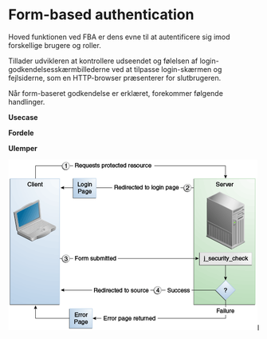 # Form-based authentication

Hoved funktionen ved FBA er dens evne til at autentificere sig imod forskellige brugere og roller.  

Tillader udvikleren at kontrollere udseendet og følelsen af login-godkendelsesskærmbillederne ved at tilpasse login-skærmen og fejlsiderne, som en HTTP-browser præsenterer for slutbrugeren.

Når form-baseret godkendelse er erklæret, forekommer følgende handlinger.

**Usecase**

**Fordele**

**Ulemper**



![Formbased auth](FormBaseAuth.png)l

